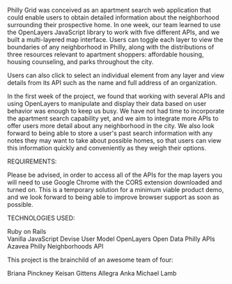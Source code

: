 Philly Grid was conceived as an apartment search web application that could enable users to obtain detailed information about the neighborhood surrounding their prospective home.  In one week, our team learned to use the OpenLayers JavaScript library to work with five different APIs, and we built a multi-layered map interface.  Users can toggle each layer to view the boundaries of any neighborhood in Philly, along with the distributions of three resources relevant to apartment shoppers: affordable housing, housing counseling, and parks throughout the city.

Users can also click to select an individual element from any layer and view details from its API such as the name and full address of an organization.

In the first week of the project, we found that working with several APIs and using OpenLayers to manipulate and display their data based on user behavior was enough to keep us busy.  We have not had time to incorporate the apartment search capability yet, and we aim to integrate more APIs to offer users more detail about any neighborhood in the city.  We also look forward to being able to store a user's past search information with any notes they may want to take about possible homes, so that users can view this information quickly and conveniently as they weigh their options.

REQUIREMENTS:

Please be advised, in order to access all of the APIs for the map layers you will need to use Google Chrome with the CORS extension downloaded and turned on.  This is a temporary solution for a minimum viable product demo, and we look forward to being able to improve browser support as soon as possible.


TECHNOLOGIES USED:

Ruby on Rails <br>
Vanilla JavaScript
Devise User Model
OpenLayers
Open Data Philly APIs
Azavea Philly Neighborhoods API

This project is the brainchild of an awesome team of four:

Briana Pinckney
Keisan Gittens
Allegra Anka
Michael Lamb



